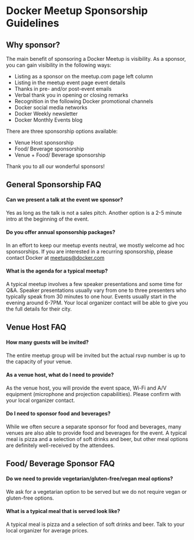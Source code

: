# Docker Meetup Sponsorship Guidelines

## Why sponsor?

The main benefit of sponsoring a Docker Meetup is visibility. As a sponsor, you can gain visibility in the following ways:
- Listing as a sponsor on the meetup.com page left column
- Listing in the meetup event page event details
- Thanks in pre- and/or post-event emails
- Verbal thank you in opening or closing remarks
- Recognition in the following Docker promotional channels
- Docker social media networks
- Docker Weekly newsletter
- Docker Monthly Events blog

There are three sponsorship options available:
- Venue Host sponsorship
- Food/ Beverage sponsorship
- Venue + Food/ Beverage sponsorship

Thank you to all our wonderful sponsors!

## General Sponsorship FAQ

#### Can we present a talk at the event we sponsor?
Yes as long as the talk is not a sales pitch. Another option is a 2-5 minute intro at the beginning of the event.

#### Do you offer annual sponsorship packages?
In an effort to keep our meetup events neutral, we mostly welcome ad hoc sponsorships. If you are interested in a recurring sponsorship, please contact Docker at meetups@docker.com

#### What is the agenda for a typical meetup?
A typical meetup involves a few speaker presentations and some time for Q&A. Speaker presentations usually vary from one to three presenters who typically speak from 30 minutes to one hour. Events usually start in the evening around 6-7PM. Your local organizer contact will be able to give you the full details for their city.


## Venue Host FAQ

#### How many guests will be invited?
The entire meetup group will be invited but the actual rsvp number is up to the capacity of your venue.

#### As a venue host, what do I need to provide?				
As the venue host, you will provide the event space, Wi-Fi and A/V equipment (microphone and projection capabilities). Please confirm with your local organizer contact.

#### Do I need to sponsor food and beverages?
While we often secure a separate sponsor for food and beverages, many venues are also able to provide food and beverages for the event. A typical meal is pizza and a selection of soft drinks and beer, but other meal options are definitely well-received by the attendees.

## Food/ Beverage Sponsor FAQ			

#### Do we need to provide vegetarian/gluten-free/vegan meal options?
We ask for a vegetarian option to be served but we do not require vegan or gluten-­free options.

#### What is a typical meal that is served look like? 
A typical meal is pizza and a selection of soft drinks and beer. Talk to your local organizer for average prices.

